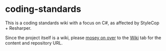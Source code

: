 coding-standards
================

This is a coding standards wiki with a focus on C#, as affected by StyleCop + Resharper.

Since the project itself is a wiki, please [mosey on over](https://github.com/A-frame/coding-standards/wiki) to the [Wiki](https://github.com/A-frame/coding-standards/wiki) tab for the content and repository URL.